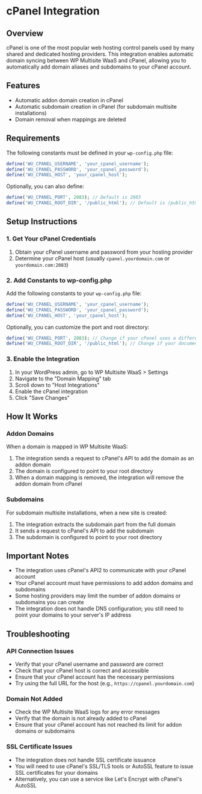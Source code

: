 # cPanel Integration

## Overview
cPanel is one of the most popular web hosting control panels used by many shared and dedicated hosting providers. This integration enables automatic domain syncing between WP Multisite WaaS and cPanel, allowing you to automatically add domain aliases and subdomains to your cPanel account.

## Features
- Automatic addon domain creation in cPanel
- Automatic subdomain creation in cPanel (for subdomain multisite installations)
- Domain removal when mappings are deleted

## Requirements
The following constants must be defined in your `wp-config.php` file:

```php
define('WU_CPANEL_USERNAME', 'your_cpanel_username');
define('WU_CPANEL_PASSWORD', 'your_cpanel_password');
define('WU_CPANEL_HOST', 'your_cpanel_host');
```

Optionally, you can also define:

```php
define('WU_CPANEL_PORT', 2083); // Default is 2083
define('WU_CPANEL_ROOT_DIR', '/public_html'); // Default is /public_html
```

## Setup Instructions

### 1. Get Your cPanel Credentials

1. Obtain your cPanel username and password from your hosting provider
2. Determine your cPanel host (usually `cpanel.yourdomain.com` or `yourdomain.com:2083`)

### 2. Add Constants to wp-config.php

Add the following constants to your `wp-config.php` file:

```php
define('WU_CPANEL_USERNAME', 'your_cpanel_username');
define('WU_CPANEL_PASSWORD', 'your_cpanel_password');
define('WU_CPANEL_HOST', 'your_cpanel_host');
```

Optionally, you can customize the port and root directory:

```php
define('WU_CPANEL_PORT', 2083); // Change if your cPanel uses a different port
define('WU_CPANEL_ROOT_DIR', '/public_html'); // Change if your document root is different
```

### 3. Enable the Integration

1. In your WordPress admin, go to WP Multisite WaaS > Settings
2. Navigate to the "Domain Mapping" tab
3. Scroll down to "Host Integrations"
4. Enable the cPanel integration
5. Click "Save Changes"

## How It Works

### Addon Domains

When a domain is mapped in WP Multisite WaaS:

1. The integration sends a request to cPanel's API to add the domain as an addon domain
2. The domain is configured to point to your root directory
3. When a domain mapping is removed, the integration will remove the addon domain from cPanel

### Subdomains

For subdomain multisite installations, when a new site is created:

1. The integration extracts the subdomain part from the full domain
2. It sends a request to cPanel's API to add the subdomain
3. The subdomain is configured to point to your root directory

## Important Notes

- The integration uses cPanel's API2 to communicate with your cPanel account
- Your cPanel account must have permissions to add addon domains and subdomains
- Some hosting providers may limit the number of addon domains or subdomains you can create
- The integration does not handle DNS configuration; you still need to point your domains to your server's IP address

## Troubleshooting

### API Connection Issues
- Verify that your cPanel username and password are correct
- Check that your cPanel host is correct and accessible
- Ensure that your cPanel account has the necessary permissions
- Try using the full URL for the host (e.g., `https://cpanel.yourdomain.com`)

### Domain Not Added
- Check the WP Multisite WaaS logs for any error messages
- Verify that the domain is not already added to cPanel
- Ensure that your cPanel account has not reached its limit for addon domains or subdomains

### SSL Certificate Issues
- The integration does not handle SSL certificate issuance
- You will need to use cPanel's SSL/TLS tools or AutoSSL feature to issue SSL certificates for your domains
- Alternatively, you can use a service like Let's Encrypt with cPanel's AutoSSL
